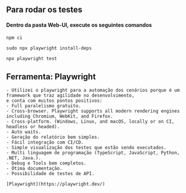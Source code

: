 ## Para rodar os testes
#### Dentro da pasta Web-UI, execute os seguintes comandos
    npm ci

    sudo npx playwright install-deps

    npx playwright test

## Ferramenta: Playwright
    - Utilizei o playwright para a automação dos cenários porque é um framework que traz agilidade no desenvolvimento,
    e conta com muitos pontos positivos:
    - Full paralelismo gratuito.
    - Cross-browser. Playwright supports all modern rendering engines including Chromium, WebKit, and Firefox.
    - Cross-platform. (Windows, Linux, and macOS, locally or on CI, headless or headed).
    - Auto waits.
    - Geração do relatório bem simples.
    - Fácil integração com CI/CD.
    - Simple visualização dos testes que estão sendo executados.
    - Multi linguagem de programação (TypeScript, JavaScript, Python, .NET, Java.).
    - Debug e Tools bem completos.
    - Ótima documentação.
    - Possibilidade de testes de API.

    [Playwright](https://playwright.dev/)

